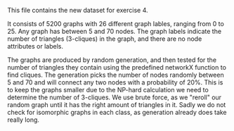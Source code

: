 This file contains the new dataset for exercise 4.

It consists of 5200 graphs with 26 different graph lables, ranging from 0 to 25. Any graph has between 5 and 70 nodes.
The graph labels indicate the number of triangles (3-cliques) in the graph, and there are no node attributes or labels.

The graphs are produced by random generation, and then tested for the number of triangles they contain
using the predefined networkX function to find cliques.
The generation picks the number of nodes randomly between 5 and 70 and will connect any two nodes with a probability of 20%.
This is to keep the graphs smaller due to the NP-hard calculation we need to determine the number of 3-cliques.
We use brute force, as we "reroll" our random graph until it has the right amount of triangles in it. 
Sadly we do not check for isomorphic graphs in each class, as generation already does take really long. 



